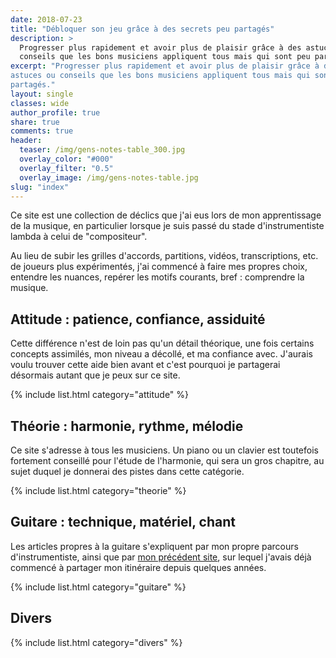 ```yaml
---
date: 2018-07-23
title: "Débloquer son jeu grâce à des secrets peu partagés"
description: >
  Progresser plus rapidement et avoir plus de plaisir grâce à des astuces ou 
  conseils que les bons musiciens appliquent tous mais qui sont peu partagés.
excerpt: "Progresser plus rapidement et avoir plus de plaisir grâce à des 
astuces ou conseils que les bons musiciens appliquent tous mais qui sont peu 
partagés."
layout: single
classes: wide
author_profile: true
share: true
comments: true
header:
  teaser: /img/gens-notes-table_300.jpg
  overlay_color: "#000"
  overlay_filter: "0.5"
  overlay_image: /img/gens-notes-table.jpg
slug: "index"
---
```


Ce site est une collection de déclics que j'ai eus lors de mon apprentissage de 
la musique, en particulier lorsque je suis passé du stade d'instrumentiste 
lambda à celui de "compositeur".

Au lieu de subir les grilles d'accords, partitions, vidéos, transcriptions, 
etc. de joueurs plus expérimentés, j'ai commencé à faire mes propres choix, 
entendre les nuances, repérer les motifs courants, bref : comprendre la 
musique.

## Attitude : patience, confiance, assiduité

Cette différence n'est de loin pas qu'un détail théorique, une fois certains
concepts assimilés, mon niveau a décollé, et ma confiance avec. J'aurais voulu
trouver cette aide bien avant et c'est pourquoi je partagerai désormais autant
que je peux sur ce site.

{% include list.html category="attitude" %}

## Théorie : harmonie, rythme, mélodie

Ce site s'adresse à tous les musiciens. Un piano ou un clavier est toutefois
fortement conseillé pour l'étude de l'harmonie, qui sera un gros chapitre, au
sujet duquel je donnerai des pistes dans cette catégorie.

{% include list.html category="theorie" %}

## Guitare : technique, matériel, chant

Les articles propres à la guitare s'expliquent par mon propre parcours
d'instrumentiste, ainsi que par [mon précédent site][asg], sur lequel j'avais 
déjà commencé à partager mon itinéraire depuis quelques années.

{% include list.html category="guitare" %}

## Divers

{% include list.html category="divers" %}

[asg]:https://www.accordersaguitare.com
